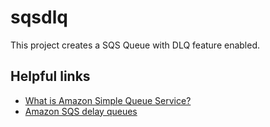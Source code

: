 # sqsdlq

This project creates a SQS Queue with DLQ feature enabled.

## Helpful links

- [What is Amazon Simple Queue Service?][1]
- [Amazon SQS delay queues][2]

[1]: https://docs.aws.amazon.com/AWSSimpleQueueService/latest/SQSDeveloperGuide/welcome.html
[2]: https://docs.aws.amazon.com/AWSSimpleQueueService/latest/SQSDeveloperGuide/sqs-delay-queues.html